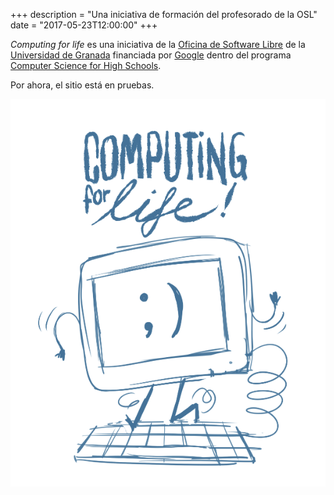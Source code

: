 +++
description = "Una iniciativa de formación del profesorado de la OSL"
date = "2017-05-23T12:00:00"
+++

*Computing for life* es una iniciativa de la [Oficina de Software Libre](http://osl.ugr.es) de la [Universidad de Granada](http://www.ugr.es) financiada por [Google](http://google.com) dentro del programa [Computer Science for High Schools](http://cs4hs.com).

Por ahora, el sitio está en pruebas. 

![Borrador del logo](img/borrador-logo.png)
